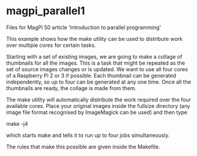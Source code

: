 # magpi_parallel1
Files for MagPi 50 article 'Introduction to parallel programming'

This example shows how the make utility can be used to distribute work
over multiple cores for certain tasks.

Starting with a set of existing images, we are going to make a collage
of thumbnails for all the images.  This is a task that might be
repeated as the set of source images changes or is updated.  We want
to use all four cores of a Raspberry Pi 2 or 3 if possible.  Each
thumbnail can be generated independently, so up to four can be
generated at any one time.  Once all the thumbnails are ready, the
collage is made from them.

The make utility will automatically distribute the work required over
the four available cores.  Place your original images inside the
fullsize directory (any image file format recognised by ImageMagick
can be used) and then type

make -j4

which starts make and tells it to run up to four jobs simultaneously.

The rules that make this possible are given inside the Makefile.
